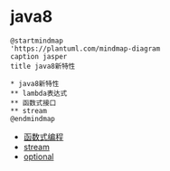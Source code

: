 # java8

```plantuml
@startmindmap
'https://plantuml.com/mindmap-diagram
caption jasper
title java8新特性

* java8新特性
** lambda表达式
** 函数式接口
** stream
@endmindmap
```

- [函数式编程](functionInterface/index.md)
- [stream](stream/index.md)
- [optional](optional.md)